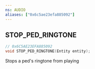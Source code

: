 ```yaml
---
ns: AUDIO
aliases: ["0x6c5ae23efa885092"]
---
```

## STOP_PED_RINGTONE

```c
// 0x6C5AE23EFA885092
void STOP_PED_RINGTONE(Entity entity);
```

Stops a ped's ringtone from playing


